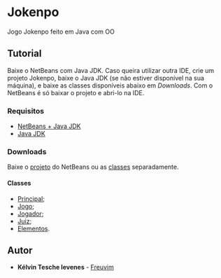 # Jokenpo
Jogo Jokenpo feito em Java com OO

## Tutorial
Baixe o NetBeans com Java JDK. Caso queira utilizar outra IDE, crie um projeto Jokenpo, baixe o Java JDK (se não estiver disponível na sua máquina),
e baixe as classes disponíveis abaixo em *Downloads*.
Com o NetBeans é só baixar o projeto e abri-lo na IDE.

### Requisitos
* [NetBeans + Java JDK](http://www.oracle.com/technetwork/java/javase/downloads/jdk-netbeans-jsp-142931.html)
* [Java JDK](http://www.oracle.com/technetwork/java/javase/downloads/jdk8-downloads-2133151.html)

### Downloads
Baixe o [projeto](https://github.com/Freuvim/Jokenpo/archive/master.zip) do NetBeans ou as [classes](https://github.com/Freuvim/Jokenpo/tree/master/src/jokenpo) separadamente.

#### Classes
* [Principal](https://raw.githubusercontent.com/Freuvim/Jokenpo/master/src/jokenpo/principal.java);
* [Jogo](https://raw.githubusercontent.com/Freuvim/Jokenpo/master/src/jokenpo/Jogo.java);
* [Jogador](https://raw.githubusercontent.com/Freuvim/Jokenpo/master/src/jokenpo/Jogador.java);
* [Juiz](https://raw.githubusercontent.com/Freuvim/Jokenpo/master/src/jokenpo/Juiz.java);
* [Elementos](https://raw.githubusercontent.com/Freuvim/Jokenpo/master/src/jokenpo/Elementos.java).

## Autor
* **Kélvin Tesche Ievenes** - [Freuvim](https://github.com/Freuvim)
